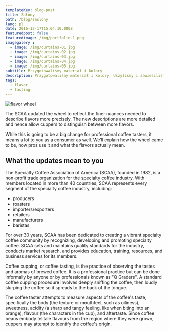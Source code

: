 ```yaml
---
templateKey: blog-post
title: Załony
path: /blog/zaslony
lang: pl
date: 2016-12-17T15:04:10.000Z
featuredpost: false
featuredimage: /img/portfolio-1.png
imagegalery :
  - image: /img/curtains-01.jpg
  - image: /img/curtains-02.jpg
  - image: /img/curtains-03.jpg
  - image: /img/curtains-04.jpg
  - image: /img/curtains-05.jpg
subtitle: Przygotowaliśmy materiał i kolory
description: Przygotowaliśmy materiał i kolory. Uszyliśmy i zawiesiliśmy firany. Pwiesiliśmy zasłony. Całość prezentuje się znakomicie.
tags:
  - flavor
  - tasting
---
```

![flavor wheel](/img/flavor_wheel.jpg)

The SCAA updated the wheel to reflect the finer nuances needed to describe flavors more precisely. The new descriptions are more detailed and hence allow cuppers to distinguish between more flavors.

While this is going to be a big change for professional coffee tasters, it means a lot to you as a consumer as well. We’ll explain how the wheel came to be, how pros use it and what the flavors actually mean.

## What the updates mean to you

The Specialty Coffee Association of America (SCAA), founded in 1982, is a non-profit trade organization for the specialty coffee industry. With members located in more than 40 countries, SCAA represents every segment of the specialty coffee industry, including:

* producers
* roasters
* importers/exporters
* retailers
* manufacturers
* baristas

For over 30 years, SCAA has been dedicated to creating a vibrant specialty coffee community by recognizing, developing and promoting specialty coffee. SCAA sets and maintains quality standards for the industry, conducts market research, and provides education, training, resources, and business services for its members.

Coffee cupping, or coffee tasting, is the practice of observing the tastes and aromas of brewed coffee. It is a professional practice but can be done informally by anyone or by professionals known as "Q Graders". A standard coffee cupping procedure involves deeply sniffing the coffee, then loudly slurping the coffee so it spreads to the back of the tongue.

The coffee taster attempts to measure aspects of the coffee's taste, specifically the body (the texture or mouthfeel, such as oiliness), sweetness, acidity (a sharp and tangy feeling, like when biting into an orange), flavour (the characters in the cup), and aftertaste. Since coffee beans embody telltale flavours from the region where they were grown, cuppers may attempt to identify the coffee's origin.
